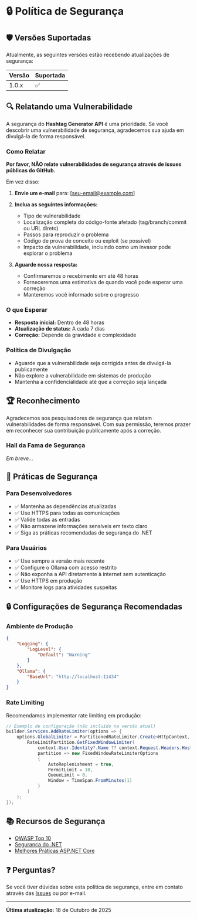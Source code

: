 # 🔒 Política de Segurança

## 🛡️ Versões Suportadas

Atualmente, as seguintes versões estão recebendo atualizações de segurança:

| Versão | Suportada          |
| ------ | ------------------ |
| 1.0.x  | :white_check_mark: |

## 🔍 Relatando uma Vulnerabilidade

A segurança do **Hashtag Generator API** é uma prioridade. Se você descobrir uma vulnerabilidade de segurança, agradecemos sua ajuda em divulgá-la de forma responsável.

### Como Relatar

**Por favor, NÃO relate vulnerabilidades de segurança através de issues públicas do GitHub.**

Em vez disso:

1. **Envie um e-mail** para: [seu-email@example.com]
2. **Inclua as seguintes informações:**

    - Tipo de vulnerabilidade
    - Localização completa do código-fonte afetado (tag/branch/commit ou URL direto)
    - Passos para reproduzir o problema
    - Código de prova de conceito ou exploit (se possível)
    - Impacto da vulnerabilidade, incluindo como um invasor pode explorar o problema

3. **Aguarde nossa resposta:**
    - Confirmaremos o recebimento em até 48 horas
    - Forneceremos uma estimativa de quando você pode esperar uma correção
    - Manteremos você informado sobre o progresso

### O que Esperar

-   **Resposta inicial:** Dentro de 48 horas
-   **Atualização de status:** A cada 7 dias
-   **Correção:** Depende da gravidade e complexidade

### Política de Divulgação

-   Aguarde que a vulnerabilidade seja corrigida antes de divulgá-la publicamente
-   Não explore a vulnerabilidade em sistemas de produção
-   Mantenha a confidencialidade até que a correção seja lançada

## 🏆 Reconhecimento

Agradecemos aos pesquisadores de segurança que relatam vulnerabilidades de forma responsável. Com sua permissão, teremos prazer em reconhecer sua contribuição publicamente após a correção.

### Hall da Fama de Segurança

_Em breve..._

## 🔐 Práticas de Segurança

### Para Desenvolvedores

-   ✅ Mantenha as dependências atualizadas
-   ✅ Use HTTPS para todas as comunicações
-   ✅ Valide todas as entradas
-   ✅ Não armazene informações sensíveis em texto claro
-   ✅ Siga as práticas recomendadas de segurança do .NET

### Para Usuários

-   ✅ Use sempre a versão mais recente
-   ✅ Configure o Ollama com acesso restrito
-   ✅ Não exponha a API diretamente à internet sem autenticação
-   ✅ Use HTTPS em produção
-   ✅ Monitore logs para atividades suspeitas

## 🔒 Configurações de Segurança Recomendadas

### Ambiente de Produção

```json
{
    "Logging": {
        "LogLevel": {
            "Default": "Warning"
        }
    },
    "Ollama": {
        "BaseUrl": "http://localhost:11434"
    }
}
```

### Rate Limiting

Recomendamos implementar rate limiting em produção:

```csharp
// Exemplo de configuração (não incluído na versão atual)
builder.Services.AddRateLimiter(options => {
    options.GlobalLimiter = PartitionedRateLimiter.Create<HttpContext, string>(context =>
        RateLimitPartition.GetFixedWindowLimiter(
            context.User.Identity?.Name ?? context.Request.Headers.Host.ToString(),
            partition => new FixedWindowRateLimiterOptions
            {
                AutoReplenishment = true,
                PermitLimit = 10,
                QueueLimit = 0,
                Window = TimeSpan.FromMinutes(1)
            }
        )
    );
});
```

## 📚 Recursos de Segurança

-   [OWASP Top 10](https://owasp.org/www-project-top-ten/)
-   [Segurança do .NET](https://docs.microsoft.com/pt-br/dotnet/standard/security/)
-   [Melhores Práticas ASP.NET Core](https://docs.microsoft.com/pt-br/aspnet/core/security/)

## ❓ Perguntas?

Se você tiver dúvidas sobre esta política de segurança, entre em contato através das [Issues](https://github.com/LucasLDC/hashtag-generator-api/issues) ou por e-mail.

---

**Última atualização:** 18 de Outubro de 2025

